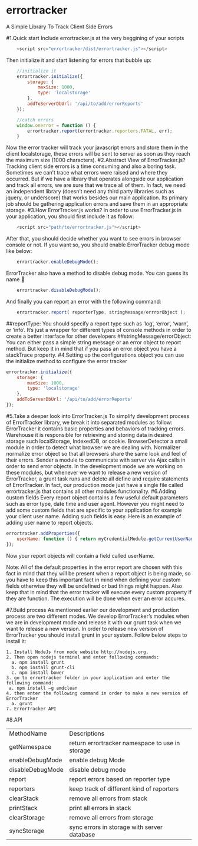 errortracker
============

A Simple Library To Track Client Side Errors

#1.Quick start
Include errortracker.js at the very beggining of your scripts
```javascript
    <script src="errortracker/dist/errortracker.js"></script>
```
Then initialize it and start listening for errors that bubble up:
```javascript
    //initialize it
    errortracker.initialize({
        storage: {
            maxSize: 1000,
            type: 'localstorage'
        },
        addToServerDbUrl: '/api/to/add/errorReports'
    });

    //catch errors
    window.onerror = function () {
        errortracker.report(errortracker.reporters.FATAL, err);
    }
```
Now the error tracker will track your javascript errors and store them in the client localstorage, these errors will be sent to server as soon as they reach the maximum size (1000 characters).
#2.Abstract View of ErrorTracker.js?
Tracking client side errors is a time consuming and also a boring task. Sometimes we can’t trace what errors were raised and where they occurred. But if we have a library that operates alongside our application and track all errors, we are sure that we trace all of them. In fact, we need an independent library (doesn’t need any third party libraries such as jquery, or underscore) that works besides our main application. Its primary job should be gathering application errors and save them in an appropriate storage.
#3.How ErrorTracker.js works?
In order to use ErrorTracker.js in your application, you should first include it as follow:
```javascript
    <script src="path/to/errortracker.js"></script>
```
After that, you should decide whether you want to see errors in browser console or not. If you want so, you should enable ErrorTracker debug mode like below:
```javascript
    errortracker.enableDebugMode();
```
ErrorTracker also have a method to disable debug mode. You can guess its name 
```javascript
    errortracker.disableDebugMode();  
```
And finally you can report an error with the following command:
```javascript
    errortracker.report( reporterType, stringMessage/errrorObject );
```
##reportType:
You should specify a report type such as ‘log’, ‘error’, ‘warn’, or ‘info’.
It’s just a wrapper for different types of console methods in order to create a better interface for other developers
##stringMessage/errorObject:
You can either pass a simple string message or an error object to report method. But keep it in mind that if you pass an error object you have a stackTrace property.
#4.Setting up the configurations object
you can use the initialize method to configure the error tracker
```javascript
errortracker.initialize({
    storage: {
        maxSize: 1000,
        type: 'localstorage'
    },
    addToServerDbUrl: '/api/to/add/errorReports'
});
```

#5.Take a deeper look into ErrorTracker.js
To simplify development process of ErrorTracker library, we break it into separated modules as follow:
ErrorTracker
it contains basic properties and behaviors of tracking errors.
Warehouse
it is responsible for retrieving and storing data in desired storage such localStorage, IndexedDB, or cookie.
BrowserDetector
a small module in order to detect what browser we are dealing with.
Normalizer
normalize error object so that all browsers share the same look and feel of their errors.
Sender
a module to communicate with server via Ajax calls in order to send error objects.
In the development mode we are working on these modules, but whenever we want to release a new version of ErrorTracker, a grunt task runs and delete all define and require statements of ErrorTracker. In fact, our production mode just have a single file called errortracker.js that contains all other modules functionality.
#6.Adding custom fields
Every report object contains a few useful default parameters such as error type, date time and user agent. However you might need to add some custom fields that are specific to your application for example your client user name. Adding such fields is easy. Here is an example of adding user name to report objects.

```javascript
errortracker.addProperties({
	userName: function () { return myCredentialModule.getCurrentUserName() }
});
```
Now your report objects will contain a field called userName.

Note: All of the default properties in the error report are chosen with this fact in mind that they will be present when a report object is being made, so you have to keep this important fact in mind when defining your custom fields otherwise they will be undefined or bad things might happen. Also keep that in mind that the error tracker will execute every custom property if they are function. The execution will be done when ever an error accures.

#7.Build process
As mentioned earlier our development and production process are two different modes. We develop ErrorTracker’s modules when we are in development mode and release it with our grunt task when we want to release a new version. In order to release new version of ErrorTracker you should install grunt in your system. Follow below steps to install it:

	1. Install NodeJs from node website http://nodejs.org.
	2. Then open nodejs terminal and enter following commands:
	  a. npm install grunt
	  b. npm install grunt-cli
	  c. npm install bower
	3. go to errortracker folder in your application and enter the following command:
	 a. npm install –g amdclean
	4. then enter the following command in order to make a new version of ErrorTracker
	  a. grunt
	7. ErrorTracker API

#8.API
<table>
    <tr>
        <td>MethodName</td>
        <td>Descriptions</td>
    </tr>
    <tr>
        <td>getNamespace</td>
        <td>return errortracker namespace to use in storage</td>
    </tr>
    <tr>
        <td>enableDebugMode</td>
        <td>enable debug Mode</td>
    </tr>
    <tr>
        <td>disableDebugMode</td>
        <td>disable debug mode</td>
    </tr>
    <tr>
        <td>report</td>
        <td>report errors based on reporter type</td>
    </tr>
    <tr>
        <td>reporters</td>
        <td>keep track of different kind of reporters</td>
    </tr>
    <tr>
        <td>clearStack</td>
        <td>remove all errors from stack</td>
    </tr>
    <tr>
        <td>printStack</td>
        <td>print all errors in stack</td>
    </tr>
    <tr>
        <td>clearStorage</td>
        <td>remove all errors from storage</td>
    </tr>
    <tr>
        <td>syncStorage</td>
        <td>sync errors in storage with server database</td>
    </tr>
</table>
